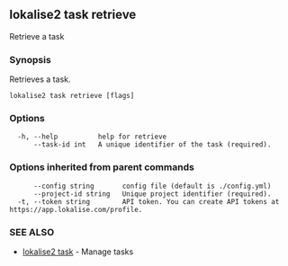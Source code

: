 ## lokalise2 task retrieve

Retrieve a task

### Synopsis

Retrieves a task.

```
lokalise2 task retrieve [flags]
```

### Options

```
  -h, --help          help for retrieve
      --task-id int   A unique identifier of the task (required).
```

### Options inherited from parent commands

```
      --config string       config file (default is ./config.yml)
      --project-id string   Unique project identifier (required).
  -t, --token string        API token. You can create API tokens at https://app.lokalise.com/profile.
```

### SEE ALSO

* [lokalise2 task](lokalise2_task.md)	 - Manage tasks

